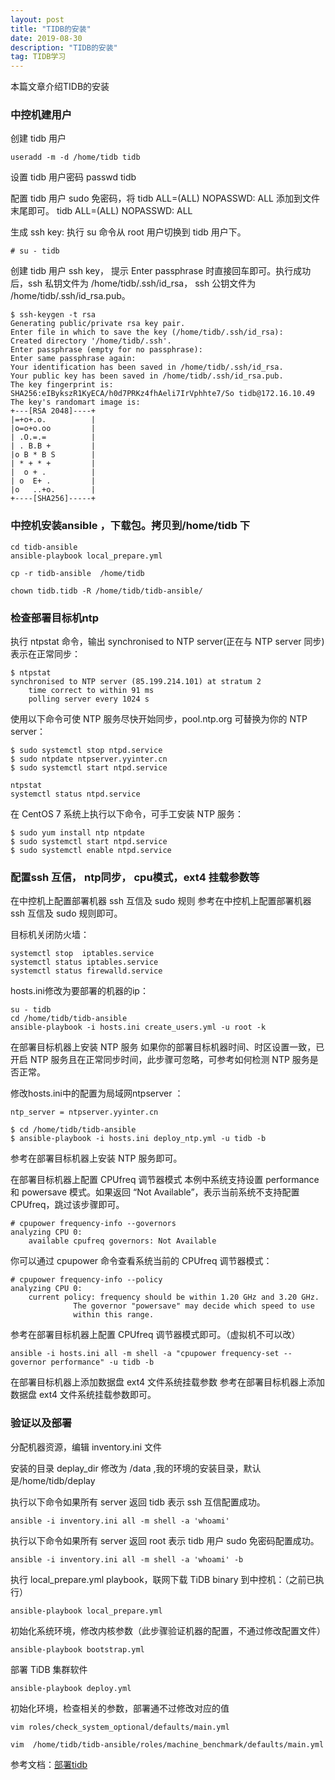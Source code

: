 ```yaml
---
layout: post
title: "TIDB的安装"
date: 2019-08-30 
description: "TIDB的安装"
tag: TIDB学习
---   
```

  

本篇文章介绍TIDB的安装

### 中控机建用户 


创建 tidb 用户 

	useradd -m -d /home/tidb tidb

设置 tidb 用户密码
	passwd tidb

配置 tidb 用户 sudo 免密码，将 tidb ALL=(ALL) NOPASSWD: ALL 添加到文件末尾即可。
	tidb ALL=(ALL) NOPASSWD: ALL

生成 ssh key: 执行 su 命令从 root 用户切换到 tidb 用户下。


	# su - tidb

创建 tidb 用户 ssh key， 提示 Enter passphrase 时直接回车即可。执行成功后，ssh 私钥文件为 /home/tidb/.ssh/id_rsa， ssh 公钥文件为 /home/tidb/.ssh/id_rsa.pub。


	$ ssh-keygen -t rsa
	Generating public/private rsa key pair.
	Enter file in which to save the key (/home/tidb/.ssh/id_rsa):
	Created directory '/home/tidb/.ssh'.
	Enter passphrase (empty for no passphrase):
	Enter same passphrase again:
	Your identification has been saved in /home/tidb/.ssh/id_rsa.
	Your public key has been saved in /home/tidb/.ssh/id_rsa.pub.
	The key fingerprint is:
	SHA256:eIBykszR1KyECA/h0d7PRKz4fhAeli7IrVphhte7/So tidb@172.16.10.49
	The key's randomart image is:
	+---[RSA 2048]----+
	|=+o+.o.          |
	|o=o+o.oo         |
	| .O.=.=          |
	| . B.B +         |
	|o B * B S        |
	| * + * +         |
	|  o + .          |
	| o  E+ .         |
	|o   ..+o.        |
	+----[SHA256]-----+
	
### 中控机安装ansible ，下载包。拷贝到/home/tidb 下 
	cd tidb-ansible
	ansible-playbook local_prepare.yml

	cp -r tidb-ansible  /home/tidb 
 
	chown tidb.tidb -R /home/tidb/tidb-ansible/
 
 
### 检查部署目标机ntp


执行 ntpstat 命令，输出 synchronised to NTP server(正在与 NTP server 同步)表示在正常同步：


	$ ntpstat
	synchronised to NTP server (85.199.214.101) at stratum 2
		time correct to within 91 ms
		polling server every 1024 s
   
   
使用以下命令可使 NTP 服务尽快开始同步，pool.ntp.org 可替换为你的 NTP server：


	$ sudo systemctl stop ntpd.service
	$ sudo ntpdate ntpserver.yyinter.cn
	$ sudo systemctl start ntpd.service
	
	ntpstat
	systemctl status ntpd.service

在 CentOS 7 系统上执行以下命令，可手工安装 NTP 服务：


	$ sudo yum install ntp ntpdate
	$ sudo systemctl start ntpd.service
	$ sudo systemctl enable ntpd.service


### 配置ssh 互信， ntp同步， cpu模式，ext4 挂载参数等 

在中控机上配置部署机器 ssh 互信及 sudo 规则
参考在中控机上配置部署机器 ssh 互信及 sudo 规则即可。

目标机关闭防火墙： 

	systemctl stop  iptables.service  
	systemctl status iptables.service  
	systemctl status firewalld.service

hosts.ini修改为要部署的机器的ip： 

	su - tidb 
	cd /home/tidb/tidb-ansible
	ansible-playbook -i hosts.ini create_users.yml -u root -k

在部署目标机器上安装 NTP 服务
如果你的部署目标机器时间、时区设置一致，已开启 NTP 服务且在正常同步时间，此步骤可忽略，可参考如何检测 NTP 服务是否正常。

修改hosts.ini中的配置为局域网ntpserver ：

	ntp_server = ntpserver.yyinter.cn
 
	$ cd /home/tidb/tidb-ansible
	$ ansible-playbook -i hosts.ini deploy_ntp.yml -u tidb -b

参考在部署目标机器上安装 NTP 服务即可。

在部署目标机器上配置 CPUfreq 调节器模式
本例中系统支持设置 performance 和 powersave 模式。如果返回 “Not Available”，表示当前系统不支持配置 CPUfreq，跳过该步骤即可。


	# cpupower frequency-info --governors
	analyzing CPU 0:
		available cpufreq governors: Not Available

你可以通过 cpupower 命令查看系统当前的 CPUfreq 调节器模式：


	# cpupower frequency-info --policy
	analyzing CPU 0:
		current policy: frequency should be within 1.20 GHz and 3.20 GHz.
                  The governor "powersave" may decide which speed to use
                  within this range.

参考在部署目标机器上配置 CPUfreq 调节器模式即可。（虚拟机不可以改）

	ansible -i hosts.ini all -m shell -a "cpupower frequency-set --governor performance" -u tidb -b


在部署目标机器上添加数据盘 ext4 文件系统挂载参数
参考在部署目标机器上添加数据盘 ext4 文件系统挂载参数即可。


### 验证以及部署

分配机器资源，编辑 inventory.ini 文件

安装的目录 deplay_dir 修改为 /data ,我的环境的安装目录，默认是/home/tidb/deplay 



执行以下命令如果所有 server 返回 tidb 表示 ssh 互信配置成功。


	ansible -i inventory.ini all -m shell -a 'whoami'

执行以下命令如果所有 server 返回 root 表示 tidb 用户 sudo 免密码配置成功。


	ansible -i inventory.ini all -m shell -a 'whoami' -b

执行 local_prepare.yml playbook，联网下载 TiDB binary 到中控机：（之前已执行） 


	ansible-playbook local_prepare.yml

初始化系统环境，修改内核参数（此步骤验证机器的配置，不通过修改配置文件）


	ansible-playbook bootstrap.yml

部署 TiDB 集群软件


	ansible-playbook deploy.yml



初始化环境，检查相关的参数，部署通不过修改对应的值  

	vim roles/check_system_optional/defaults/main.yml  

	vim  /home/tidb/tidb-ansible/roles/machine_benchmark/defaults/main.yml 
	
	
参考文档：[部署tidb](https://pingcap.com/docs-cn/v3.0/how-to/deploy/orchestrated/offline-ansible/)
	
	
	
	
	
